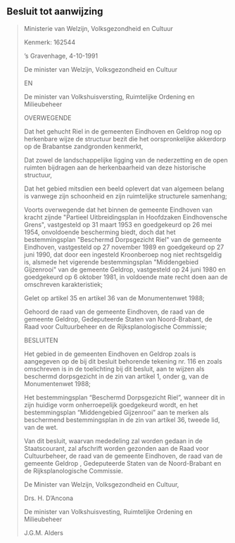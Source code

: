 ## Besluit tot aanwijzing

>Ministerie van Welzijn, Volksgezondheid en Cultuur
>
>Kenmerk: 162544
>
>’s Gravenhage, 4-10-1991
>
>De minister van Welzijn, Volksgezondheid en Cultuur
>
>EN
>
>De minister van Volkshuisversting, Ruimtelijke Ordening en Milieubeheer
>
>OVERWEGENDE
>
>Dat het gehucht Riel in de gemeenten Eindhoven en Geldrop nog op herkenbare wijze de structuur bezit die het oorspronkelijke akkerdorp op de Brabantse zandgronden kenmerkt,
>
>Dat zowel de landschappelijke ligging van de nederzetting en de open ruimten bijdragen aan de herkenbaarheid van deze historische structuur,
>
>Dat het gebied mitsdien een beeld oplevert dat van algemeen belang is vanwege zijn schoonheid en zijn ruimtelijke structurele samenhang;
>
>Voorts overwegende dat het binnen de gemeente Eindhoven van kracht zijnde "Partieel Uitbreidingsplan in Hoofdzaken Eindhovensche Grens", vastgesteld op 31 maart 1953 en goedgekeurd op 26 mei 1954, onvoldoende bescherming biedt, doch dat het bestemmingsplan "Beschermd Dorpsgezicht Riel" van de gemeente Eindhoven, vastgesteld op 27 november 1989 en goedgekeurd op 27 juni 1990, dat door een ingesteld Kroonberoep nog niet rechtsgeldig is, alsmede het vigerende bestemmingsplan "Middengebied Gijzenrooi" van de gemeente Geldrop, vastgesteld op 24 juni 1980 en goedgekeurd op 6 oktober 1981, in voldoende mate recht doen aan de omschreven karakteristiek;
>
>Gelet op artikel 35 en artikel 36 van de Monumentenwet 1988;
>
>Gehoord de raad van de gemeente Eindhoven, de raad van de gemeente Geldrop, Gedeputeerde Staten van Noord-Brabant, de Raad voor Cultuurbeheer en de Rijksplanologische Commissie;
>
>BESLUITEN
>
>Het gebied in de gemeenten Eindhoven en Geldrop zoals is aangegeven op de bij dit besluit behorende tekening nr. 116 en zoals omschreven is in de toelichting bij dit besluit, aan te wijzen als beschermd dorpsgezicht in de zin van artikel 1, onder g, van de Monumentenwet 1988;
>
>Het bestemmingsplan “Beschermd Dorpsgezicht Riel”, wanneer dit in zijn huidige vorm onherroepelijk goedgekeurd wordt, en het bestemmingsplan “Middengebied Gijzenrooi” aan te merken als beschermend bestemmingsplan in de zin van artikel 36, tweede lid, van de wet.
>
>Van dit besluit, waarvan mededeling zal worden gedaan in de Staatscourant, zal afschrift worden gezonden aan de Raad voor Cultuurbeheer, de raad van de gemeente Eindhoven, de raad van de gemeente Geldrop , Gedeputeerde Staten van de Noord-Brabant en de Rijksplanologische Commissie.
>
>De Minister van Welzijn, Volksgezondheid en Cultuur,
>
>Drs. H. D’Ancona
>
>De minister van Volkshuisvesting, Ruimtelijke Ordening en Milieubeheer
>
>J.G.M. Alders
